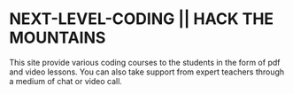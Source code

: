 # NEXT-LEVEL-CODING || HACK THE MOUNTAINS
This site provide various coding courses to the students in the form of pdf and video lessons. You can also take support from expert teachers through a medium of chat or video call. 
